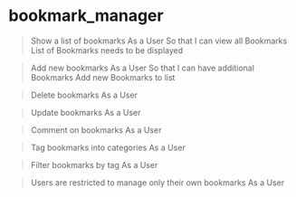 # bookmark_manager


> Show a list of bookmarks
As a User
So that I can view all Bookmarks
List of Bookmarks needs to be displayed 


> Add new bookmarks
As a User
So that I can have additional Bookmarks
Add new Bookmarks to list

> Delete bookmarks
As a User

> Update bookmarks
As a User

> Comment on bookmarks
As a User

> Tag bookmarks into categories
As a User

> Filter bookmarks by tag
As a User

> Users are restricted to manage only their own bookmarks
As a User


